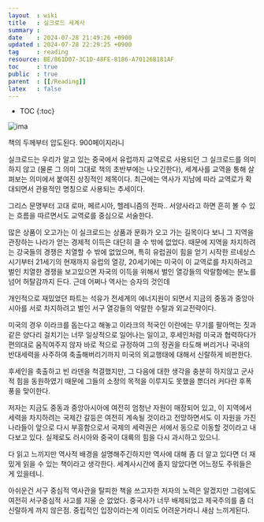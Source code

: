 ```yaml
---
layout  : wiki
title   : 실크로드 세계사 
summary : 
date    : 2024-07-28 21:49:26 +0900
updated : 2024-07-28 22:29:25 +0900
tag     : reading
resource: BE/861D07-3C1D-48FE-8186-A70126B181AF
toc     : true
public  : true
parent  : [[/Reading]]
latex   : false
---
```

* TOC
{:toc}

![ima](https://github.com/user-attachments/assets/fb5a4c9e-b6d4-4183-93b2-57c3c1dab008)

책의 두께부터 압도된다. 900페이지라니 

실크로드는 우리가 알고 있는 중국에서 유럽까지 교역로로 사용되던 그 실크로드를 의미하지 않고 (물론 그 의미 그대로 책의 초반부에는 나오긴한다), 세계사를 교역을 통해 살펴보는 의미에서 붙여진 상징적인 제목이다. 최근에는 역사가 지남에 따라 교역로가 확대되면서 관용적인 명칭으로 사용되는 추세이다.

그리스 문명부터 고대 로마, 페르시아, 헬레니즘의 전파.. 서양사라고 하면 흔히 볼 수 있는 흐름을 따르면서도 교역로를 중심으로 서술한다.

많은 상품이 오고가는 이 실크로드는 상품과 문화가 오고 가는 길목이다 보니 그 지역을 관장하는 나라가 얻는 경제적 이득은 대단히 클 수 밖에 없었다. 때문에 지역을 차지하려는 강국들의 경쟁은 치열할 수 밖에 없었으며, 특히 유럽권이 힘을 얻기 시작한 르네상스 시기부터 21세기의 현재까지 유럽의 열강, 20세기에는 미국이 이 교역로를 차지하려고 벌인 치열한 경쟁을 보고있으면 자국의 이득을 위해서 벌인 열강들의 악랄함에는 분노를 넘어 허탈감까지 든다. 근데 어쩌나 역사는 승자의 것인데 

개인적으로 재밌었던 파트는 석유가 전세계의 에너지원이 되면서 지금의 중동과 중앙아시아를 서로 차지하려고 벌인 서구 열강들의 악랄한 수탈과 외교전략이다.

미국의 경우 이라크를 돕는다고 해놓고 이라크의 적국인 이란에는 무기를 팔아먹는 짓과 같은 양다리 걸치기는 너무 일상적으로 일어나는 일이고, 후세인처럼 미국과 협력하다가 편의대로 움직여주지 않자 바로 적으로 규정하여 그의 정권을 타도해 버리거나 국내의 반대세력을 사주하여 축출해버리기까지 미국의 외교행태에 대해서 신랄하게 비판한다.

후세인을 축출하고 빈 라덴을 척결했지만, 그 다음에 대한 생각을 충분히 하지않고 군사적 힘을 동원하였기 때문에 그들의 소정의 목적을 이루지도 못했을 뿐더러 커다란 후폭풍을 맞이한다.

저자는 지금도 중동과 중앙아시아에 여전히 엄청난 자원이 매장되어 있고, 이 지역에서 세력을 차지하려는 국제간 갈등은 여전히 계속될 것이라고 전망하면서도 이 자원을 가진 나라들이 앞으로 다시 부흥함으로서 국제의 세력권은 서에서 동으로 이동할 것이라고 내다보고 있다. 실제로도 러시아와 중국이 대륙의 힘을 다시 과시하고 있으니.

다 읽고 느끼지만 역사적 배경을 설명해주긴하지만 역사에 대해 좀 더 알고 있다면 더 재밌게 읽을 수 있는 책이라고 생각한다. 세계사시간에 졸지 않았다면 어느정도 주워들은게 있을테니. 

아쉬운건 서구 중심적 역사관을 탈피한 책을 쓰고자한 저자의 노력은 알겠지만 그럼에도 여전히 서구중심적 사고를 지울 순 없었다. 중국사가 너무 배제되었고 제국주의를 좀 더 신랄하게 까지 않은점. 중립적인 입장이라는게 이리도 어려운거라니 새삼 느끼게된다. 




